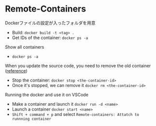 # Remote-Containers

Dockerファイルの設定が入ったフォルダを用意

* Build: `docker build -t <tag> .` 
* Get IDs of the container: `docker ps -a`

Show all containers
* `docker ps -a`

When you update the source code, you need to remove the old container ([reference](https://docs.docker.com/get-started/03_updating_app/#update-the-source-code))
* Stop the container: `docker stop <the-container-id>`
* Once it's stopped, we can remove it `docker rm <the-container-id>`


Running the docker and use it on VSCode
* Make a container and launch it `docker run -d <name>`
* Launch a container `docker start <name>`
* `Shift + command + p` and select `Remote-containers: Attatch to runnning container`

